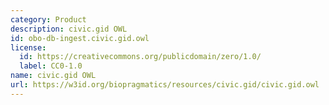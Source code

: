 ```yaml
---
category: Product
description: civic.gid OWL
id: obo-db-ingest.civic.gid.owl
license:
  id: https://creativecommons.org/publicdomain/zero/1.0/
  label: CC0-1.0
name: civic.gid OWL
url: https://w3id.org/biopragmatics/resources/civic.gid/civic.gid.owl
---
```


